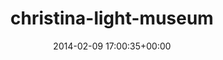 ---
title:		"christina-light-museum"
mediatype:		"upload"
description:		"TBC"
date:		"2014-02-09 17:00:35+00:00"
album:		"people"
filename:		"christina-light-museum.md"
series:		""
cl_public_id:		"people/christina-light-museum"
cl_version:		1497005406
format:		"tiff"
bytes:		6499376
width:		2560
height:		1440
exposure_mode:		"Manual"
program:		"Manual"
aperture:		"11.0"
focal_length:		"50.0 mm"
iso:		"1600"
shutter_speed:		"1/50"
metering:		"Spot"
flash:		"Off, Did not fire"
white_balance:		"Custom"
colour_temp:		"2250"
has_crop:		"false"
orientation:		"Horizontal (normal)"
camera_model:		"NIKON D800"
lens_info:		"0mm f/0"
artist:		"No artist info"
x_resolution:		"300"
y_resolution:		"300"
---